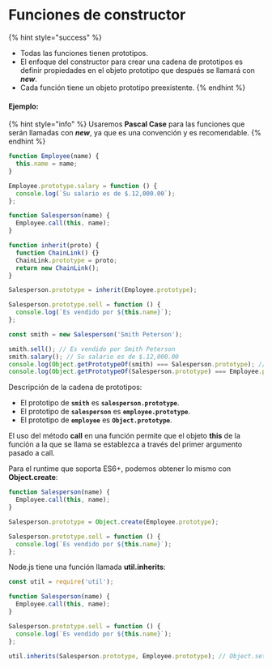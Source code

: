 # Funciones de constructor

{% hint style="success" %}
* Todas las funciones tienen prototipos.
* El enfoque del constructor para crear una cadena de prototipos es definir propiedades en el objeto prototipo que después se llamará con _**new**_.
* Cada función tiene un objeto prototipo preexistente.
{% endhint %}

#### Ejemplo:

{% hint style="info" %}
Usaremos **Pascal Case** para las funciones que serán llamadas con _**new**_, ya que es una convención y es recomendable.
{% endhint %}

```javascript
function Employee(name) {
  this.name = name;
}

Employee.prototype.salary = function () {
  console.log(`Su salario es de $.12,000.00`);
};

function Salesperson(name) {
  Employee.call(this, name);
}

function inherit(proto) {
  function ChainLink() {}
  ChainLink.prototype = proto;
  return new ChainLink();
}

Salesperson.prototype = inherit(Employee.prototype);

Salesperson.prototype.sell = function () {
  console.log(`Es vendido por ${this.name}`);
};

const smith = new Salesperson('Smith Peterson');

smith.sell(); // Es vendido por Smith Peterson
smith.salary(); // Su salario es de $.12,000.00
console.log(Object.getPrototypeOf(smith) === Salesperson.prototype); // true
console.log(Object.getPrototypeOf(Salesperson.prototype) === Employee.prototype); // true
```

Descripción de la cadena de prototipos:

* El prototipo de **`smith`** es **`salesperson.prototype`**.
* El prototipo de **`salesperson`** es **`employee.prototype`**.
* El prototipo de **`employee`** es **`Object.prototype`**.

El uso del método **call** en una función permite que el objeto **this** de la función a la que se llama se establezca a través del primer argumento pasado a call.

Para el runtime que soporta ES6+, podemos obtener lo mismo con **Object.create**:

```javascript
function Salesperson(name) {
  Employee.call(this, name);
}

Salesperson.prototype = Object.create(Employee.prototype);

Salesperson.prototype.sell = function () {
  console.log(`Es vendido por ${this.name}`);
};
```

Node.js tiene una función llamada **util.inherits**:

```javascript
const util = require('util');

function Salesperson(name) {
  Employee.call(this, name);
}

Salesperson.prototype.sell = function () {
  console.log(`Es vendido por ${this.name}`);
};

util.inherits(Salesperson.prototype, Employee.prototype); // Object.setPrototypeOf(Salesperson.prototype, Employee.prototype)
```





